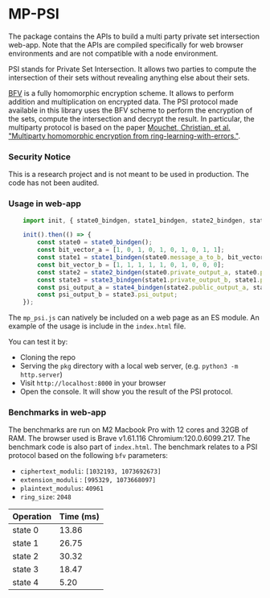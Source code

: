 # MP-PSI

The package contains the APIs to build a multi party private set intersection web-app. Note that the APIs are compiled specifically for web browser environments and are not compatible with a node environment.

PSI stands for Private Set Intersection. It allows two parties to compute the intersection of their sets without revealing anything else about their sets. 

[BFV](https://inferati.azureedge.net/docs/inferati-fhe-bfv.pdf) is a fully homomorphic encryption scheme. It allows to perform addition and multiplication on encrypted data. The PSI protocol made available in this library uses the BFV scheme to perform the encryption of the sets, compute the intersection and decrypt the result. In particular, the multiparty protocol is based on the paper [Mouchet, Christian, et al. "Multiparty homomorphic encryption from ring-learning-with-errors."](https://eprint.iacr.org/2020/304.pdf). 

### Security Notice

This is a research project and is not meant to be used in production. The code has not been audited.

### Usage in web-app

```js
    import init, { state0_bindgen, state1_bindgen, state2_bindgen, state3_bindgen, state4_bindgen } from "./mp_psi.js";

    init().then(() => {
        const state0 = state0_bindgen();        
        const bit_vector_a = [1, 0, 1, 0, 1, 0, 1, 0, 1, 1];
        const state1 = state1_bindgen(state0.message_a_to_b, bit_vector_a);
        const bit_vector_b = [1, 1, 1, 1, 1, 0, 1, 0, 0, 0];
        const state2 = state2_bindgen(state0.private_output_a, state0.public_output_a, state1.message_b_to_a, bit_vector_b);
        const state3 = state3_bindgen(state1.private_output_b, state1.public_output_b, state2.message_a_to_b);
        const psi_output_a = state4_bindgen(state2.public_output_a, state3.message_b_to_a);
        const psi_output_b = state3.psi_output;
    });
```

The `mp_psi.js` can natively be included on a web page as an ES module. An example of the usage is include in the `index.html` file. 

You can test it by:
- Cloning the repo 
- Serving the `pkg` directory with a local web server, (e.g. `python3 -m http.server`) 
- Visit `http://localhost:8000` in your browser
- Open the console. It will show you the result of the PSI protocol.

### Benchmarks in web-app

The benchmarks are run on M2 Macbook Pro with 12 cores and 32GB of RAM. The browser used is Brave v1.61.116 Chromium:120.0.6099.217. The benchmark code is also part of `index.html`. The benchmark relates to a PSI protocol based on the following `bfv` parameters:

- `ciphertext_moduli`: `[1032193, 1073692673]`
- `extension_moduli` : `[995329, 1073668097]`
- `plaintext_modulus`: `40961`
- `ring_size`: `2048`

| Operation | Time (ms) |
| ---       | ---       |
| state 0   | 13.86     |
| state 1   | 26.75     |
| state 2   | 30.32     |
| state 3   | 18.47     |
| state 4   | 5.20      |